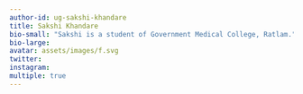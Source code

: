 ```yaml
---
author-id: ug-sakshi-khandare
title: Sakshi Khandare
bio-small: "Sakshi is a student of Government Medical College, Ratlam."
bio-large: 
avatar: assets/images/f.svg
twitter:
instagram:
multiple: true
---
```


